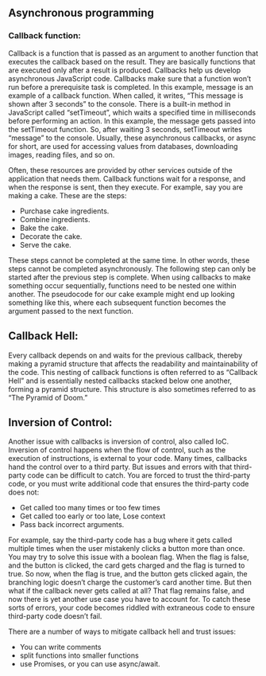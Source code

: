 ## Asynchronous programming

### Callback function: 
 Callback is a function that is passed as an argument to another function that executes the callback based on the result. They are basically functions that are executed only after a result is produced. Callbacks help us develop asynchronous JavaScript code. Callbacks make sure that a function won’t run before a prerequisite task is completed. In this example, message is an example of a callback function. When called, it writes, “This message is shown after 3 seconds” to the console. There is a built-in method in JavaScript called “setTimeout”, which waits a specified time in milliseconds before performing an action. In this example, the message gets passed into the setTimeout function. So, after waiting 3 seconds, setTimeout writes “message” to the console. Usually, these asynchronous callbacks, or async for short, are used for accessing values from databases, downloading images, reading files, and so on. 
 
 Often, these resources are provided by other services outside of the application that needs them. Callback functions wait for a response, and when the response is sent, then they execute. For example, say you are making a cake. These are the steps: 

- Purchase cake ingredients.
- Combine ingredients. 
- Bake the cake. 
- Decorate the cake.
- Serve the cake. 


These steps cannot be completed at the same time. In other words, these steps cannot be completed asynchronously. The following step can only be started after the previous step is complete. When using callbacks to make something occur sequentially, functions need to be nested one within another. The pseudocode for our cake example might end up looking something like this, where each subsequent function becomes the argument passed to the next function.

## Callback Hell:

Every callback depends on and waits for the previous callback, thereby making a pyramid structure that affects the readability and maintainability of the code. This nesting of callback functions is often referred to as “Callback Hell” and is essentially nested callbacks stacked below one another, forming a pyramid structure. This structure is also sometimes referred to as “The Pyramid of Doom.”

## Inversion of Control:

 Another issue with callbacks is inversion of control, also called IoC. Inversion of control happens when the flow of control, such as the execution of instructions, is external to your code. Many times, callbacks hand the control over to a third party. But issues and errors with that third-party code can be difficult to catch. You are forced to trust the third-party code, or you must write additional code that ensures the third-party code does not:
 -  Get called too many times or too few times 
 -  Get called too early or too late, Lose context
 -  Pass back incorrect arguments.

 For example, say the third-party code has a bug where it gets called multiple times when the user mistakenly clicks a button more than once. You may try to solve this issue with a boolean flag. When the flag is false, and the button is clicked, the card gets charged and the flag is turned to true. So now, when the flag is true, and the button gets clicked again, the branching logic doesn’t charge the customer’s card another time. But then what if the callback never gets called at all? That flag remains false, and now there is yet another use case you have to account for. To catch these sorts of errors, your code becomes riddled with extraneous code to ensure third-party code doesn’t fail. 
 
 There are a number of ways to mitigate callback hell and trust issues: 
 - You can write comments
 - split functions into smaller functions
 -  use Promises, or you can use async/await.